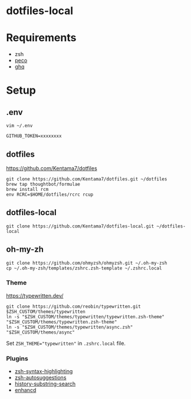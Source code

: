 # dotfiles-local

# Requirements

- zsh
- [peco](https://github.com/peco/peco)
- [ghq](https://github.com/x-motemen/ghq)

# Setup

## .env

```shell
vim ~/.env
```

```
GITHUB_TOKEN=xxxxxxxx
```

## dotfiles

https://github.com/Kentama7/dotfiles

```shell
git clone https://github.com/Kentama7/dotfiles.git ~/dotfiles
brew tap thoughtbot/formulae
brew install rcm
env RCRC=$HOME/dotfiles/rcrc rcup
```
## dotfiles-local

```shell
git clone https://github.com/Kentama7/dotfiles-local.git ~/dotfiles-local
```

## oh-my-zh

```shell
git clone https://github.com/ohmyzsh/ohmyzsh.git ~/.oh-my-zsh
cp ~/.oh-my-zsh/templates/zshrc.zsh-template ~/.zshrc.local
```

### Theme

https://typewritten.dev/

```shell
git clone https://github.com/reobin/typewritten.git $ZSH_CUSTOM/themes/typewritten
ln -s "$ZSH_CUSTOM/themes/typewritten/typewritten.zsh-theme" "$ZSH_CUSTOM/themes/typewritten.zsh-theme"
ln -s "$ZSH_CUSTOM/themes/typewritten/async.zsh" "$ZSH_CUSTOM/themes/async"
```

Set `ZSH_THEME="typewritten"` in `.zshrc.local` file.

### Plugins

- [zsh-syntax-highlighting](https://github.com/zsh-users/zsh-syntax-highlighting)
- [zsh-autosuggestions](https://github.com/zsh-users/zsh-autosuggestions)
- [history-substring-search](https://github.com/zsh-users/zsh-history-substring-search)
- [enhancd](https://github.com/b4b4r07/enhancd)


